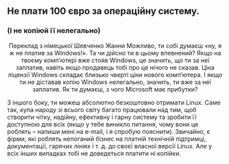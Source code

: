 ﻿

<div id="corps">

<h2>Не плати 100 євро за операційну систему.</h2>

<h3>(І не копіюй її нелегально)</h3>
<p align="center">Переклад з німецької Шевченко Жанни
Можливо, ти собі думаєш «ну, я ж не платив за Windows!». Та чи дійсно ти в цьому впевнений? Якщо на твоєму комп’ютері вже стояв Windows, це значить, що ти за неї заплатив, навіть якщо продавець тобі про це нічого не сказав. Ціна ліцензії Windows складає близько чверті ціни нового комп’ютера. І якщо ти не діставав копію Windows нелегально, значить, ти вже за неї заплатив. Як ти думаєш, з чого Microsoft має прибутки?

З іншого боку, ти можеш абсолютно безкоштовно отримати Linux. Саме так, купа народу зі всього світу багато працювали над тим, щоб створити чітку, надійну, ефективну і гарну систему та зробити її доступною для всіх (якщо у тебе виникло питання, чому вони це роблять – напиши мені на e-mail, і я спробую пояснити). Звичайно, є фірми, які роблять непоганий бізнес на платній технічній підтримці, документації, гарячих лініях і т. д. до своєї власної версії Linux. Але у всіх інших випадках тобі не доведеться платити ні копійки.

</div>


